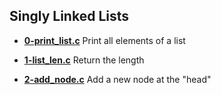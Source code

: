 ## Singly Linked Lists

- **[0-print_list.c](https://github.com/vlldnt/holbertonschool-low_level_programming/blob/main/singly_linked_lists/0-print_listy.c)** Print all elements of a list
- **[1-list_len.c](https://github.com/vlldnt/holbertonschool-low_level_programming/blob/main/singly_linked_lists/1-list_len.c)** Return the length

- **[2-add_node.c](https://github.com/vlldnt/holbertonschool-low_level_programming/blob/main/singly_linked_lists/2-add_node.c)** Add a new node at the "head"

